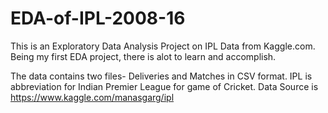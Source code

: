 # EDA-of-IPL-2008-16
This is an Exploratory Data Analysis Project on IPL Data from Kaggle.com.
Being my first EDA project, there is alot to learn and accomplish.

The data contains two files- Deliveries and Matches in CSV format. IPL is abbreviation for Indian Premier League for game of Cricket.
Data Source is https://www.kaggle.com/manasgarg/ipl
